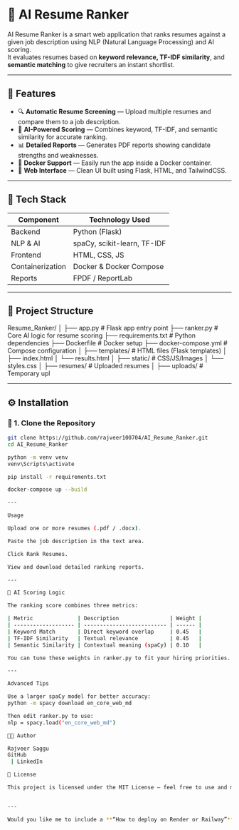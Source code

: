 # 🧠 AI Resume Ranker

AI Resume Ranker is a smart web application that ranks resumes against a given job description using NLP (Natural Language Processing) and AI scoring.  
It evaluates resumes based on **keyword relevance, TF-IDF similarity**, and **semantic matching** to give recruiters an instant shortlist.

---

## 🚀 Features

- 🔍 **Automatic Resume Screening** — Upload multiple resumes and compare them to a job description.
- 🤖 **AI-Powered Scoring** — Combines keyword, TF-IDF, and semantic similarity for accurate ranking.
- 📊 **Detailed Reports** — Generates PDF reports showing candidate strengths and weaknesses.
- 🐳 **Docker Support** — Easily run the app inside a Docker container.
- 💾 **Web Interface** — Clean UI built using Flask, HTML, and TailwindCSS.

---

## 🧩 Tech Stack

| Component | Technology Used |
|------------|----------------|
| Backend | Python (Flask) |
| NLP & AI | spaCy, scikit-learn, TF-IDF |
| Frontend | HTML, CSS, JS |
| Containerization | Docker & Docker Compose |
| Reports | FPDF / ReportLab |

---

## 📁 Project Structure

Resume_Ranker/
│
├── app.py                     # Flask app entry point
├── ranker.py                  # Core AI logic for resume scoring
├── requirements.txt           # Python dependencies
├── Dockerfile                 # Docker setup
├── docker-compose.yml         # Compose configuration
│
├── templates/                 # HTML files (Flask templates)
│   ├── index.html
│   └── results.html
│
├── static/                    # CSS/JS/Images
│   └── styles.css
│
├── resumes/                   # Uploaded resumes
│
├── uploads/                   # Temporary upl


---

## ⚙️ Installation

### 🧮 1. Clone the Repository
```bash
git clone https://github.com/rajveer100704/AI_Resume_Ranker.git
cd AI_Resume_Ranker

python -m venv venv
venv\Scripts\activate

pip install -r requirements.txt

docker-compose up --build

---

Usage

Upload one or more resumes (.pdf / .docx).

Paste the job description in the text area.

Click Rank Resumes.

View and download detailed ranking reports.

---

🧠 AI Scoring Logic

The ranking score combines three metrics:

| Metric              | Description                | Weight |
| ------------------- | -------------------------- | ------ |
| Keyword Match       | Direct keyword overlap     | 0.45   |
| TF-IDF Similarity   | Textual relevance          | 0.45   |
| Semantic Similarity | Contextual meaning (spaCy) | 0.10   |

You can tune these weights in ranker.py to fit your hiring priorities.

---

Advanced Tips

Use a larger spaCy model for better accuracy:
python -m spacy download en_core_web_md

Then edit ranker.py to use:
nlp = spacy.load("en_core_web_md")

🧑‍💻 Author

Rajveer Saggu
GitHub
 | LinkedIn

🏁 License

This project is licensed under the MIT License — feel free to use and modify.


---

Would you like me to include a **“How to deploy on Render or Railway”** section too (so you can host it online easily)?
